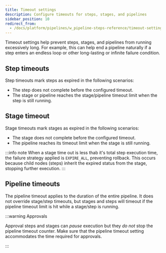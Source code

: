 ```yaml
---
title: Timeout settings
description: Configure timeouts for steps, stages, and pipelines
sidebar_position: 10
redirect_from:
  - /docs/platform/pipelines/w_pipeline-steps-reference/timeout-settings
---
```


Timeout settings help prevent steps, stages, and pipelines from running excessively long. For example, this can help end a pipeline naturally if a step enters an endless loop or other long-lasting or infinite failure condition.

## Step timeouts

Step timeouts mark steps as expired in the following scenarios:

* The step does not complete before the configured timeout.
* The stage or pipeline reaches the stage/pipeline timeout limit when the step is still running.

## Stage timeout

Stage timeouts mark stages as expired in the following scenarios:

* The stage does not complete before the configured timeout.
* The pipeline reaches its timeout limit when the stage is still running.

:::info note
When a stage time out is less thab it's total step execution time, the failure strategy applied is `EXPIRE_ALL`, preventing rollback. This occurs because child nodes (steps) inherit the expired status from the stage, stopping further execution.
:::

## Pipeline timeouts

The pipeline timeout applies to the duration of the entire pipeline. It does not override stage/step timeouts, but stages and steps will timeout if the pipeline timeout limit is hit while a stage/step is running.

:::warning Approvals

Approval steps and stages can *pause* execution but they *do not* stop the pipeline timeout counter. Make sure that the pipeline timeout setting accommodates the time required for approvals.

:::
